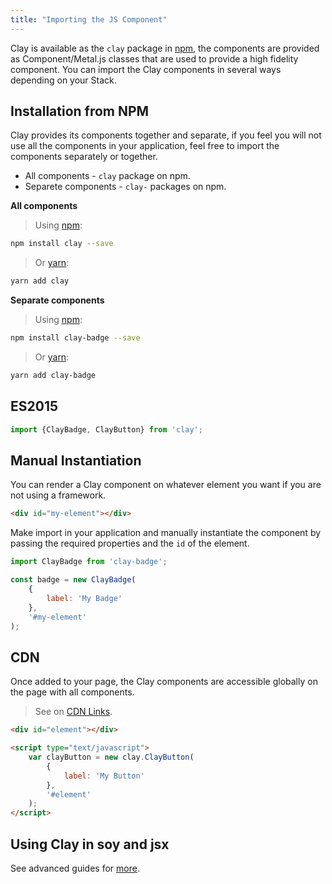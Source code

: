 ```yaml
---
title: "Importing the JS Component"
---
```


<article id="importing-the-js-component">

Clay is available as the `clay` package in [npm](https://www.npmjs.com/), the components are provided as Component/Metal.js classes that are used to provide a high fidelity component. You can import the Clay components in several ways depending on your Stack.

## Installation from NPM

Clay provides its components together and separate, if you feel you will not use all the components in your application, feel free to import the components separately or together.

* All components - `clay` package on npm.
* Separete components - `clay-` packages on npm.

**All components**

> Using [npm](https://www.npmjs.com/):

```bash
npm install clay --save
```

> Or [yarn](https://yarnpkg.com/lang/en/):

```bash
yarn add clay
```

**Separate components**

> Using [npm](https://www.npmjs.com/):

```bash
npm install clay-badge --save
```

> Or [yarn](https://yarnpkg.com/lang/en/):

```bash
yarn add clay-badge
```

## ES2015

```javascript
import {ClayBadge, ClayButton} from 'clay';
```

## Manual Instantiation

You can render a Clay component on whatever element you want if you are not using a framework.

```html
<div id="my-element"></div>
```

Make import in your application and manually instantiate the component by passing the required properties and the `id` of the element.

```javascript
import ClayBadge from 'clay-badge';

const badge = new ClayBadge(
    {
        label: 'My Badge'
    }, 
    '#my-element'
);
```

## CDN

Once added to your page, the Clay components are accessible globally on the page with all components.

> See on [CDN Links](/docs/getting_started/cdn-links.html).

```html
<div id="element"></div>

<script type="text/javascript">
    var clayButton = new clay.ClayButton(
        {
            label: 'My Button'
        }, 
        '#element'
    );
</script>
```

## Using Clay in soy and jsx

See advanced guides for [more](/docs/advanced_guides/using-js-components-with-metal.html).

</article>